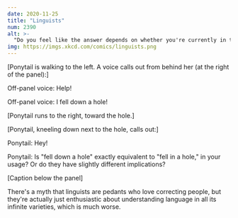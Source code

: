 ```yaml
---
date: 2020-11-25
title: "Linguists"
num: 2390
alt: >-
  "Do you feel like the answer depends on whether you're currently in the hole, versus when you refer to the events later after you get out? Assuming you get out."
img: https://imgs.xkcd.com/comics/linguists.png
---
```

[Ponytail is walking to the left. A voice calls out from behind her (at the right of the panel):]

Off-panel voice: Help!

Off-panel voice: I fell down a hole!

[Ponytail runs to the right, toward the hole.]

[Ponytail, kneeling down next to the hole, calls out:]

Ponytail: Hey!

Ponytail: Is "fell down a hole" exactly equivalent to "fell in a hole," in your usage? Or do they have slightly different implications?

[Caption below the panel]

There's a myth that linguists are pedants who love correcting people, but they're actually just enthusiastic about understanding language in all its infinite varieties, which is much worse.